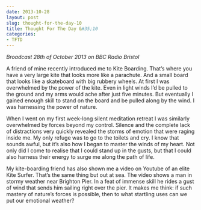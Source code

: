 ```yaml
---
date: 2013-10-28
layout: post
slug: thought-for-the-day-10
title: Thought For The Day &#35;10
categories:
- TFTD
---
```


*Broadcast 28th of October 2013 on BBC Radio Bristol*

A friend of mine recently introduced me to Kite Boarding. That’s where you have a very large kite that looks more like a parachute. And a small board that looks like a skateboard with big rubbery wheels. At first I was overwhelmed by the power of the kite. Even in light winds I’d be pulled to the ground and my arms would ache after just five minutes. But eventually I gained enough skill to stand on the board and be pulled along by the wind. I was harnessing the power of nature.

When I went on my first week-long silent meditation retreat I was similarly overwhelmed by forces beyond my control. Silence and the complete lack of distractions very quickly revealed the storms of emotion that were raging inside me. My only refuge was to go to the toilets and cry. I know that sounds awful, but it’s also how I began to master the winds of my heart. Not only did I come to realise that I could stand up in the gusts, but that I could also harness their energy to surge me along the path of life.

My kite-boarding friend has also shown me a video on Youtube of an elite Kite Surfer. That’s the same thing but out at sea. The video shows a man in stormy weather near Brighton Pier. In a feat of immense skill he rides a gust of wind that sends him sailing right over the pier. It makes me think: if such mastery of nature’s forces is possible, then to what startling uses can we put our emotional weather?
